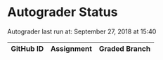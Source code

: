 # Autograder Status
Autograder last run at: September 27, 2018 at 15:40

| GitHub ID | Assignment | Graded Branch |
|-----------|------------|---------------|
